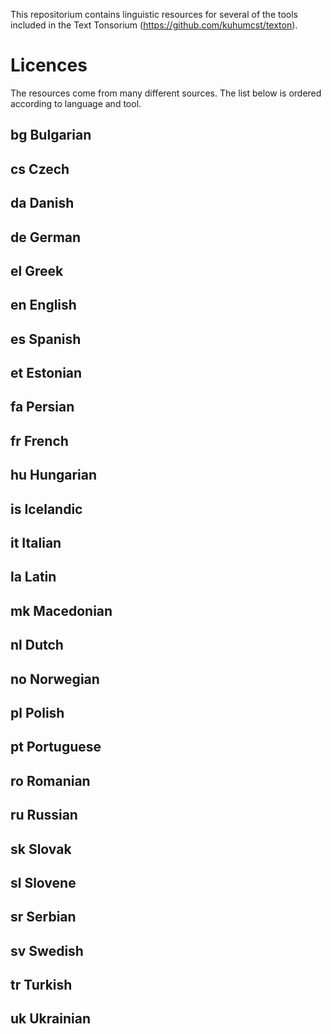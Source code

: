 This repositorium contains linguistic resources for several of the tools included in the Text Tonsorium (https://github.com/kuhumcst/texton).

# Licences

The resources come from many different sources. The list below is ordered according to language and tool.

## bg Bulgarian

## cs Czech

## da Danish
  
## de German
  
## el Greek
  
## en English
  
## es Spanish
  
## et Estonian
  
## fa Persian
  
## fr French
  
## hu Hungarian
  
## is Icelandic
  
## it Italian
  
## la Latin
  
## mk Macedonian
  
## nl Dutch
  
## no Norwegian
  
## pl Polish
  
## pt Portuguese
  
## ro Romanian
  
## ru Russian
  
## sk Slovak
  
## sl Slovene
  
## sr Serbian
  
## sv Swedish
  
## tr Turkish
  
## uk Ukrainian
  
